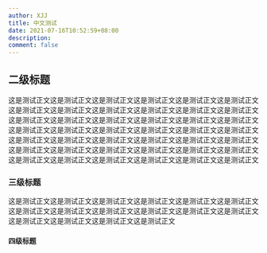 ```yaml
---
author: XJJ
title: 中文测试
date: 2021-07-16T10:52:59+08:00
description: 
comment: false
---
```


## 二级标题

这是测试正文这是测试正文这是测试正文这是测试正文这是测试正文这是测试正文这是测试正文这是测试正文这是测试正文这是测试正文这是测试正文这是测试正文这是测试正文这是测试正文这是测试正文这是测试正文这是测试正文这是测试正文这是测试正文这是测试正文这是测试正文这是测试正文这是测试正文这是测试正文这是测试正文这是测试正文这是测试正文这是测试正文这是测试正文这是测试正文这是测试正文这是测试正文这是测试正文这是测试正文这是测试正文这是测试正文这是测试正文这是测试正文这是测试正文这是测试正文这是测试正文这是测试正文

### 三级标题

这是测试正文这是测试正文这是测试正文这是测试正文这是测试正文这是测试正文这是测试正文这是测试正文这是测试正文这是测试正文这是测试正文这是测试正文这是测试正文这是测试正文这是测试正文这是测试正文

#### 四级标题
